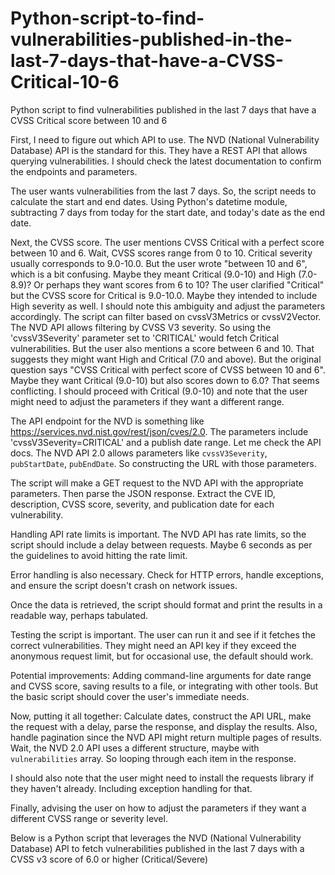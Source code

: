 # Python-script-to-find-vulnerabilities-published-in-the-last-7-days-that-have-a-CVSS-Critical-10-6
Python script to find vulnerabilities published in the last 7 days that have a CVSS Critical score between 10 and 6


First, I need to figure out which API to use. The NVD (National Vulnerability Database) API is the standard for this. They have a REST API that allows querying vulnerabilities. I should check the latest documentation to confirm the endpoints and parameters.

The user wants vulnerabilities from the last 7 days. So, the script needs to calculate the start and end dates. Using Python's datetime module, subtracting 7 days from today for the start date, and today's date as the end date.

Next, the CVSS score. The user mentions CVSS Critical with a perfect score between 10 and 6. Wait, CVSS scores range from 0 to 10. Critical severity usually corresponds to 9.0-10.0. But the user wrote "between 10 and 6", which is a bit confusing. Maybe they meant Critical (9.0-10) and High (7.0-8.9)? Or perhaps they want scores from 6 to 10? The user clarified "Critical" but the CVSS score for Critical is 9.0-10.0. Maybe they intended to include High severity as well. I should note this ambiguity and adjust the parameters accordingly. The script can filter based on cvssV3Metrics or cvssV2Vector. The NVD API allows filtering by CVSS V3 severity. So using the 'cvssV3Severity' parameter set to 'CRITICAL' would fetch Critical vulnerabilities. But the user also mentions a score between 6 and 10. That suggests they might want High and Critical (7.0 and above). But the original question says "CVSS Critical with perfect score of CVSS between 10 and 6". Maybe they want Critical (9.0-10) but also scores down to 6.0? That seems conflicting. I should proceed with Critical (9.0-10) and note that the user might need to adjust the parameters if they want a different range.

The API endpoint for the NVD is something like https://services.nvd.nist.gov/rest/json/cves/2.0. The parameters include 'cvssV3Severity=CRITICAL' and a publish date range. Let me check the API docs. The NVD API 2.0 allows parameters like `cvssV3Severity`, `pubStartDate`, `pubEndDate`. So constructing the URL with those parameters.

The script will make a GET request to the NVD API with the appropriate parameters. Then parse the JSON response. Extract the CVE ID, description, CVSS score, severity, and publication date for each vulnerability.

Handling API rate limits is important. The NVD API has rate limits, so the script should include a delay between requests. Maybe 6 seconds as per the guidelines to avoid hitting the rate limit.

Error handling is also necessary. Check for HTTP errors, handle exceptions, and ensure the script doesn't crash on network issues.

Once the data is retrieved, the script should format and print the results in a readable way, perhaps tabulated.

Testing the script is important. The user can run it and see if it fetches the correct vulnerabilities. They might need an API key if they exceed the anonymous request limit, but for occasional use, the default should work.

Potential improvements: Adding command-line arguments for date range and CVSS score, saving results to a file, or integrating with other tools. But the basic script should cover the user's immediate needs.

Now, putting it all together: Calculate dates, construct the API URL, make the request with a delay, parse the response, and display the results. Also, handle pagination since the NVD API might return multiple pages of results. Wait, the NVD 2.0 API uses a different structure, maybe with `vulnerabilities` array. So looping through each item in the response.

I should also note that the user might need to install the requests library if they haven't already. Including exception handling for that.

Finally, advising the user on how to adjust the parameters if they want a different CVSS range or severity level.


Below is a Python script that leverages the NVD (National Vulnerability Database) API to fetch vulnerabilities published in the last 7 days with a CVSS v3 score of 6.0 or higher (Critical/Severe)
